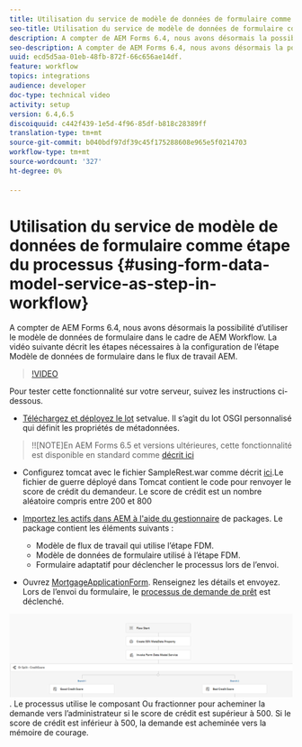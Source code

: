 ```yaml
---
title: Utilisation du service de modèle de données de formulaire comme étape du processus
seo-title: Utilisation du service de modèle de données de formulaire comme étape du processus
description: A compter de AEM Forms 6.4, nous avons désormais la possibilité d’utiliser le modèle de données de formulaire dans le cadre de AEM Workflow. La vidéo suivante décrit les étapes nécessaires à la configuration de l’étape Modèle de données de formulaire dans AEM flux de travail.
seo-description: A compter de AEM Forms 6.4, nous avons désormais la possibilité d’utiliser le modèle de données de formulaire dans le cadre de AEM Workflow. La vidéo suivante décrit les étapes nécessaires à la configuration de l’étape Modèle de données de formulaire dans AEM flux de travail.
uuid: ecd5d5aa-01eb-48fb-872f-66c656ae14df.
feature: workflow
topics: integrations
audience: developer
doc-type: technical video
activity: setup
version: 6.4,6.5
discoiquuid: c442f439-1e5d-4f96-85df-b818c28389ff
translation-type: tm+mt
source-git-commit: b040bdf97df39c45f175288608e965e5f0214703
workflow-type: tm+mt
source-wordcount: '327'
ht-degree: 0%

---
```



# Utilisation du service de modèle de données de formulaire comme étape du processus {#using-form-data-model-service-as-step-in-workflow}

A compter de AEM Forms 6.4, nous avons désormais la possibilité d’utiliser le modèle de données de formulaire dans le cadre de AEM Workflow. La vidéo suivante décrit les étapes nécessaires à la configuration de l’étape Modèle de données de formulaire dans le flux de travail AEM.


>[!VIDEO](https://video.tv.adobe.com/v/21719/?quality=9&learn=on)

Pour tester cette fonctionnalité sur votre serveur, suivez les instructions ci-dessous.
* [Téléchargez et déployez le lot](/help/forms/assets/common-osgi-bundles/SetValueApp.core-1.0-SNAPSHOT.jar) setvalue. Il s’agit du lot OSGI personnalisé qui définit les propriétés de métadonnées.
>!![NOTE]En AEM Forms 6.5 et versions ultérieures, cette fonctionnalité est disponible en standard comme  [décrit ici](form-data-model-service-as-step-in-aem65-workflow-video-use.md)

* Configurez tomcat avec le fichier SampleRest.war comme décrit [ici](https://docs.adobe.com/content/help/en/experience-manager-learn/forms/ic-print-channel-tutorial/introduction.html).Le fichier de guerre déployé dans Tomcat contient le code pour renvoyer le score de crédit du demandeur. Le score de crédit est un nombre aléatoire compris entre 200 et 800

* [Importez les actifs dans AEM à l&#39;aide du gestionnaire](assets/invoke-fdm-as-service-step.zip) de packages. Le package contient les éléments suivants :

   * Modèle de flux de travail qui utilise l’étape FDM.
   * Modèle de données de formulaire utilisé à l’étape FDM.
   * Formulaire adaptatif pour déclencher le processus lors de l’envoi.
* Ouvrez [MortgageApplicationForm](http://localhost:4502/content/dam/formsanddocuments/loanapplication/jcr:content?wcmmode=disabled). Renseignez les détails et envoyez. Lors de l’envoi du formulaire, le [processus de demande de prêt](http://http://localhost:4502/editor.html/conf/global/settings/workflow/models/LoanApplication2.html) est déclenché.

![ flux de travail ](assets/fdm-as-service-step-workflow.PNG).
Le processus utilise le composant Ou fractionner pour acheminer la demande vers l’administrateur si le score de crédit est supérieur à 500. Si le score de crédit est inférieur à 500, la demande est acheminée vers la mémoire de courage.
